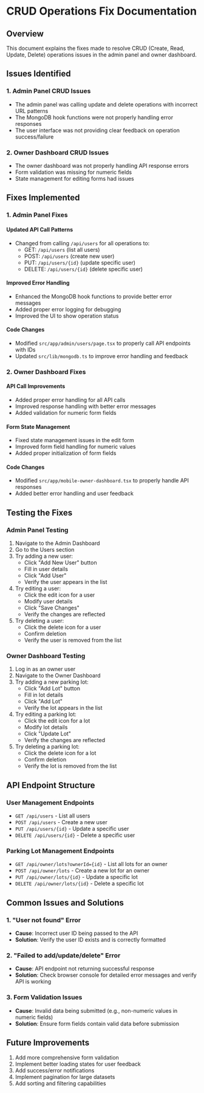 # CRUD Operations Fix Documentation

## Overview

This document explains the fixes made to resolve CRUD (Create, Read, Update, Delete) operations issues in the admin panel and owner dashboard.

## Issues Identified

### 1. Admin Panel CRUD Issues
- The admin panel was calling update and delete operations with incorrect URL patterns
- The MongoDB hook functions were not properly handling error responses
- The user interface was not providing clear feedback on operation success/failure

### 2. Owner Dashboard CRUD Issues
- The owner dashboard was not properly handling API response errors
- Form validation was missing for numeric fields
- State management for editing forms had issues

## Fixes Implemented

### 1. Admin Panel Fixes

#### Updated API Call Patterns
- Changed from calling `/api/users` for all operations to:
  - GET: `/api/users` (list all users)
  - POST: `/api/users` (create new user)
  - PUT: `/api/users/{id}` (update specific user)
  - DELETE: `/api/users/{id}` (delete specific user)

#### Improved Error Handling
- Enhanced the MongoDB hook functions to provide better error messages
- Added proper error logging for debugging
- Improved the UI to show operation status

#### Code Changes
- Modified `src/app/admin/users/page.tsx` to properly call API endpoints with IDs
- Updated `src/lib/mongodb.ts` to improve error handling and feedback

### 2. Owner Dashboard Fixes

#### API Call Improvements
- Added proper error handling for all API calls
- Improved response handling with better error messages
- Added validation for numeric form fields

#### Form State Management
- Fixed state management issues in the edit form
- Improved form field handling for numeric values
- Added proper initialization of form fields

#### Code Changes
- Modified `src/app/mobile-owner-dashboard.tsx` to properly handle API responses
- Added better error handling and user feedback

## Testing the Fixes

### Admin Panel Testing
1. Navigate to the Admin Dashboard
2. Go to the Users section
3. Try adding a new user:
   - Click "Add New User" button
   - Fill in user details
   - Click "Add User"
   - Verify the user appears in the list
4. Try editing a user:
   - Click the edit icon for a user
   - Modify user details
   - Click "Save Changes"
   - Verify the changes are reflected
5. Try deleting a user:
   - Click the delete icon for a user
   - Confirm deletion
   - Verify the user is removed from the list

### Owner Dashboard Testing
1. Log in as an owner user
2. Navigate to the Owner Dashboard
3. Try adding a new parking lot:
   - Click "Add Lot" button
   - Fill in lot details
   - Click "Add Lot"
   - Verify the lot appears in the list
4. Try editing a parking lot:
   - Click the edit icon for a lot
   - Modify lot details
   - Click "Update Lot"
   - Verify the changes are reflected
5. Try deleting a parking lot:
   - Click the delete icon for a lot
   - Confirm deletion
   - Verify the lot is removed from the list

## API Endpoint Structure

### User Management Endpoints
- `GET /api/users` - List all users
- `POST /api/users` - Create a new user
- `PUT /api/users/{id}` - Update a specific user
- `DELETE /api/users/{id}` - Delete a specific user

### Parking Lot Management Endpoints
- `GET /api/owner/lots?ownerId={id}` - List all lots for an owner
- `POST /api/owner/lots` - Create a new lot for an owner
- `PUT /api/owner/lots/{id}` - Update a specific lot
- `DELETE /api/owner/lots/{id}` - Delete a specific lot

## Common Issues and Solutions

### 1. "User not found" Error
- **Cause**: Incorrect user ID being passed to the API
- **Solution**: Verify the user ID exists and is correctly formatted

### 2. "Failed to add/update/delete" Error
- **Cause**: API endpoint not returning successful response
- **Solution**: Check browser console for detailed error messages and verify API is working

### 3. Form Validation Issues
- **Cause**: Invalid data being submitted (e.g., non-numeric values in numeric fields)
- **Solution**: Ensure form fields contain valid data before submission

## Future Improvements

1. Add more comprehensive form validation
2. Implement better loading states for user feedback
3. Add success/error notifications
4. Implement pagination for large datasets
5. Add sorting and filtering capabilities